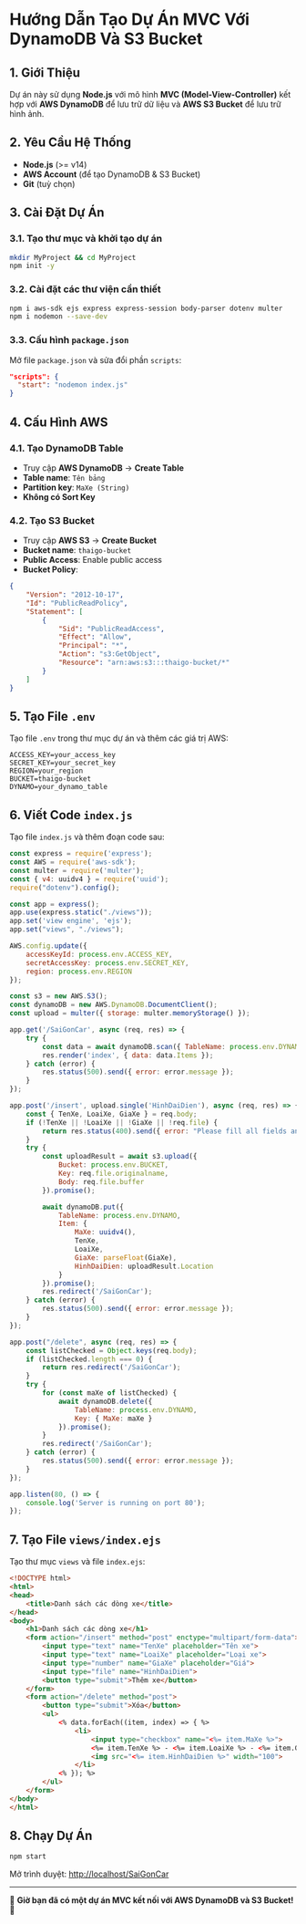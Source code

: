 # Hướng Dẫn Tạo Dự Án MVC Với DynamoDB Và S3 Bucket

## 1. Giới Thiệu
Dự án này sử dụng **Node.js** với mô hình **MVC (Model-View-Controller)** kết hợp với **AWS DynamoDB** để lưu trữ dữ liệu và **AWS S3 Bucket** để lưu trữ hình ảnh.

## 2. Yêu Cầu Hệ Thống
- **Node.js** (>= v14)
- **AWS Account** (để tạo DynamoDB & S3 Bucket)
- **Git** (tuỳ chọn)

## 3. Cài Đặt Dự Án
### 3.1. Tạo thư mục và khởi tạo dự án
```sh
mkdir MyProject && cd MyProject
npm init -y
```

### 3.2. Cài đặt các thư viện cần thiết
```sh
npm i aws-sdk ejs express express-session body-parser dotenv multer
npm i nodemon --save-dev
```

### 3.3. Cấu hình `package.json`
Mở file `package.json` và sửa đổi phần `scripts`:
```json
"scripts": {
  "start": "nodemon index.js"
}
```

## 4. Cấu Hình AWS
### 4.1. Tạo DynamoDB Table
- Truy cập **AWS DynamoDB** → **Create Table**
- **Table name**: `Tên bảng`
- **Partition key**: `MaXe (String)`
- **Không có Sort Key**

### 4.2. Tạo S3 Bucket
- Truy cập **AWS S3** → **Create Bucket**
- **Bucket name**: `thaigo-bucket`
- **Public Access**: Enable public access
- **Bucket Policy**:
```json
{
    "Version": "2012-10-17",
    "Id": "PublicReadPolicy",
    "Statement": [
        {
            "Sid": "PublicReadAccess",
            "Effect": "Allow",
            "Principal": "*",
            "Action": "s3:GetObject",
            "Resource": "arn:aws:s3:::thaigo-bucket/*"
        }
    ]
}
```

## 5. Tạo File `.env`
Tạo file `.env` trong thư mục dự án và thêm các giá trị AWS:
```
ACCESS_KEY=your_access_key
SECRET_KEY=your_secret_key
REGION=your_region
BUCKET=thaigo-bucket
DYNAMO=your_dynamo_table
```

## 6. Viết Code `index.js`
Tạo file `index.js` và thêm đoạn code sau:
```js
const express = require('express');
const AWS = require('aws-sdk');
const multer = require('multer');
const { v4: uuidv4 } = require('uuid');
require("dotenv").config();

const app = express();
app.use(express.static("./views"));
app.set('view engine', 'ejs');
app.set("views", "./views");

AWS.config.update({
    accessKeyId: process.env.ACCESS_KEY,
    secretAccessKey: process.env.SECRET_KEY,
    region: process.env.REGION
});

const s3 = new AWS.S3();
const dynamoDB = new AWS.DynamoDB.DocumentClient();
const upload = multer({ storage: multer.memoryStorage() });

app.get('/SaiGonCar', async (req, res) => {
    try {
        const data = await dynamoDB.scan({ TableName: process.env.DYNAMO }).promise();
        res.render('index', { data: data.Items });
    } catch (error) {
        res.status(500).send({ error: error.message });
    }
});

app.post('/insert', upload.single('HinhDaiDien'), async (req, res) => {
    const { TenXe, LoaiXe, GiaXe } = req.body;
    if (!TenXe || !LoaiXe || !GiaXe || !req.file) {
        return res.status(400).send({ error: "Please fill all fields and upload an image." });
    }
    try {
        const uploadResult = await s3.upload({
            Bucket: process.env.BUCKET,
            Key: req.file.originalname,
            Body: req.file.buffer
        }).promise();

        await dynamoDB.put({
            TableName: process.env.DYNAMO,
            Item: {
                MaXe: uuidv4(),
                TenXe,
                LoaiXe,
                GiaXe: parseFloat(GiaXe),
                HinhDaiDien: uploadResult.Location
            }
        }).promise();
        res.redirect('/SaiGonCar');
    } catch (error) {
        res.status(500).send({ error: error.message });
    }
});

app.post("/delete", async (req, res) => {
    const listChecked = Object.keys(req.body);
    if (listChecked.length === 0) {
        return res.redirect('/SaiGonCar');
    }
    try {
        for (const maXe of listChecked) {
            await dynamoDB.delete({
                TableName: process.env.DYNAMO,
                Key: { MaXe: maXe }
            }).promise();
        }
        res.redirect('/SaiGonCar');
    } catch (error) {
        res.status(500).send({ error: error.message });
    }
});

app.listen(80, () => {
    console.log('Server is running on port 80');
});
```

## 7. Tạo File `views/index.ejs`
Tạo thư mục `views` và file `index.ejs`:
```html
<!DOCTYPE html>
<html>
<head>
    <title>Danh sách các dòng xe</title>
</head>
<body>
    <h1>Danh sách các dòng xe</h1>
    <form action="/insert" method="post" enctype="multipart/form-data">
        <input type="text" name="TenXe" placeholder="Tên xe">
        <input type="text" name="LoaiXe" placeholder="Loại xe">
        <input type="number" name="GiaXe" placeholder="Giá">
        <input type="file" name="HinhDaiDien">
        <button type="submit">Thêm xe</button>
    </form>
    <form action="/delete" method="post">
        <button type="submit">Xóa</button>
        <ul>
            <% data.forEach((item, index) => { %>
                <li>
                    <input type="checkbox" name="<%= item.MaXe %>">
                    <%= item.TenXe %> - <%= item.LoaiXe %> - <%= item.GiaXe %>
                    <img src="<%= item.HinhDaiDien %>" width="100">
                </li>
            <% }); %>
        </ul>
    </form>
</body>
</html>
```

## 8. Chạy Dự Án
```sh
npm start
```
Mở trình duyệt: [http://localhost/SaiGonCar](http://localhost/SaiGonCar)

---
🚀 **Giờ bạn đã có một dự án MVC kết nối với AWS DynamoDB và S3 Bucket!** 🎉

